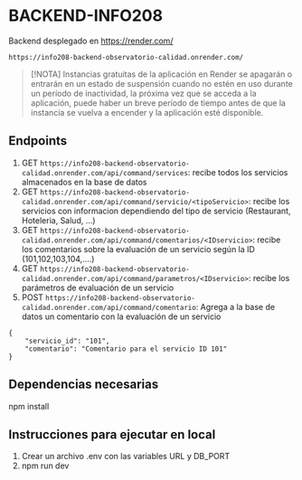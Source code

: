 # BACKEND-INFO208
Backend desplegado en https://render.com/

`https://info208-backend-observatorio-calidad.onrender.com/`

>[!NOTA]
Instancias gratuitas de la aplicación en Render se apagarán o entrarán en un estado de suspensión cuando no estén en uso durante un período de inactividad, la próxima vez que se acceda a la aplicación, puede haber un breve período de tiempo antes de que la instancia se vuelva a encender y la aplicación esté disponible.


## Endpoints

1. GET `https://info208-backend-observatorio-calidad.onrender.com/api/command/services`: recibe todos los servicios almacenados en la base de datos
2. GET `https://info208-backend-observatorio-calidad.onrender.com/api/command/servicio/<tipoServicio>`: recibe los servicios con informacion dependiendo del tipo de servicio (Restaurant, Hoteleria, Salud, ...)
3. GET `https://info208-backend-observatorio-calidad.onrender.com/api/command/comentarios/<IDservicio>`: recibe los comentarios sobre la evaluación de un servicio según la ID (101,102,103,104,....) 
4. GET `https://info208-backend-observatorio-calidad.onrender.com/api/command/parametros/<IDservicio>`: recibe los parámetros de evaluación de un servicio
5. POST `https://info208-backend-observatorio-calidad.onrender.com/api/command/comentario`: Agrega a la base de datos un comentario con la evaluación de un servicio

```
{
    "servicio_id": "101",
    "comentario": "Comentario para el servicio ID 101"
}

```

## Dependencias necesarias

npm install 

## Instrucciones para ejecutar en local

1. Crear un archivo .env con las variables URL y DB_PORT
2. npm run dev